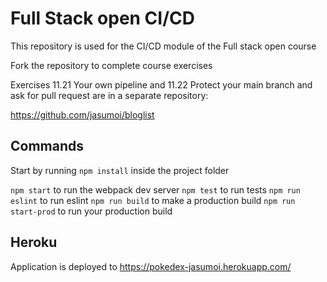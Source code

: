 # Full Stack open CI/CD

This repository is used for the CI/CD module of the Full stack open course

Fork the repository to complete course exercises

Exercises 11.21 Your own pipeline and 11.22 Protect your main branch and ask for pull request are in a separate repository:

https://github.com/jasumoi/bloglist

## Commands

Start by running `npm install` inside the project folder

`npm start` to run the webpack dev server
`npm test` to run tests
`npm run eslint` to run eslint
`npm run build` to make a production build
`npm run start-prod` to run your production build

## Heroku

Application is deployed to https://pokedex-jasumoi.herokuapp.com/